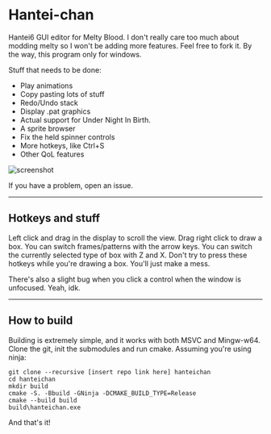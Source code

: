 # Hantei-chan #
Hantei6 GUI editor for Melty Blood.
I don't really care too much about modding melty so I won't be adding more features.
Feel free to fork it. By the way, this program only for windows. 

Stuff that needs to be done:
* Play animations
* Copy pasting lots of stuff 
* Redo/Undo stack
* Display .pat graphics
* Actual support for Under Night In Birth.
* A sprite browser
* Fix the held spinner controls
* More hotkeys, like Ctrl+S
* Other QoL features

![screenshot](https://user-images.githubusercontent.com/39018575/119175726-311f4580-ba38-11eb-83dd-2d7d57c17f02.png)

If you have a problem, open an issue.

-----------------------
## Hotkeys and stuff ##

Left click and drag in the display to scroll the view.
Drag right click to draw a box.
You can switch frames/patterns with the arrow keys.
You can switch the currently selected type of box with Z and X.
Don't try to press these hotkeys while you're drawing a box. You'll just make a mess.

There's also a slight bug when you click a control when the window is unfocused. Yeah, idk.

-----------------------
## How to build ##
Building is extremely simple, and it works with both MSVC and Mingw-w64.
Clone the git, init the submodules and run cmake.
Assuming you're using ninja:

```
git clone --recursive [insert repo link here] hanteichan
cd hanteichan
mkdir build
cmake -S. -Bbuild -GNinja -DCMAKE_BUILD_TYPE=Release
cmake --build build
build\hanteichan.exe
```

And that's it!
